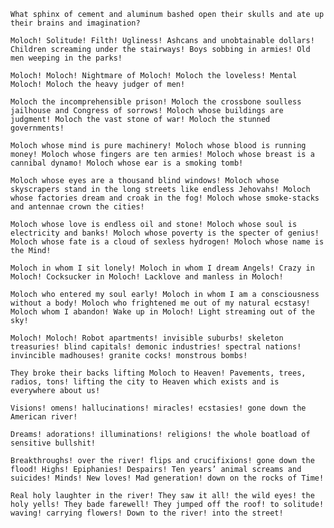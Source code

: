     What sphinx of cement and aluminum bashed open their skulls and ate up their brains and imagination?

    Moloch! Solitude! Filth! Ugliness! Ashcans and unobtainable dollars! Children screaming under the stairways! Boys sobbing in armies! Old men weeping in the parks!

    Moloch! Moloch! Nightmare of Moloch! Moloch the loveless! Mental Moloch! Moloch the heavy judger of men!

    Moloch the incomprehensible prison! Moloch the crossbone soulless jailhouse and Congress of sorrows! Moloch whose buildings are judgment! Moloch the vast stone of war! Moloch the stunned governments!

    Moloch whose mind is pure machinery! Moloch whose blood is running money! Moloch whose fingers are ten armies! Moloch whose breast is a cannibal dynamo! Moloch whose ear is a smoking tomb!

    Moloch whose eyes are a thousand blind windows! Moloch whose skyscrapers stand in the long streets like endless Jehovahs! Moloch whose factories dream and croak in the fog! Moloch whose smoke-stacks and antennae crown the cities!

    Moloch whose love is endless oil and stone! Moloch whose soul is electricity and banks! Moloch whose poverty is the specter of genius! Moloch whose fate is a cloud of sexless hydrogen! Moloch whose name is the Mind!

    Moloch in whom I sit lonely! Moloch in whom I dream Angels! Crazy in Moloch! Cocksucker in Moloch! Lacklove and manless in Moloch!

    Moloch who entered my soul early! Moloch in whom I am a consciousness without a body! Moloch who frightened me out of my natural ecstasy! Moloch whom I abandon! Wake up in Moloch! Light streaming out of the sky!

    Moloch! Moloch! Robot apartments! invisible suburbs! skeleton treasuries! blind capitals! demonic industries! spectral nations! invincible madhouses! granite cocks! monstrous bombs!

    They broke their backs lifting Moloch to Heaven! Pavements, trees, radios, tons! lifting the city to Heaven which exists and is everywhere about us!

    Visions! omens! hallucinations! miracles! ecstasies! gone down the American river!

    Dreams! adorations! illuminations! religions! the whole boatload of sensitive bullshit!

    Breakthroughs! over the river! flips and crucifixions! gone down the flood! Highs! Epiphanies! Despairs! Ten years’ animal screams and suicides! Minds! New loves! Mad generation! down on the rocks of Time!

    Real holy laughter in the river! They saw it all! the wild eyes! the holy yells! They bade farewell! They jumped off the roof! to solitude! waving! carrying flowers! Down to the river! into the street! 

